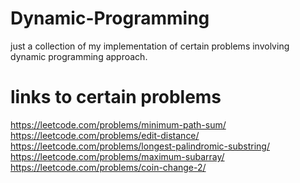 # Dynamic-Programming
just a collection of my implementation of certain problems involving dynamic programming approach.
# links to certain problems
https://leetcode.com/problems/minimum-path-sum/  \
https://leetcode.com/problems/edit-distance/  \
https://leetcode.com/problems/longest-palindromic-substring/  \
https://leetcode.com/problems/maximum-subarray/  \
https://leetcode.com/problems/coin-change-2/

